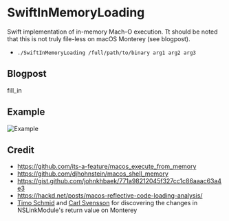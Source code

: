 # SwiftInMemoryLoading

Swift implementation of in-memory Mach-O execution. Tt should be noted that this is not truly file-less on macOS Monterey (see blogpost).
- ```./SwiftInMemoryLoading /full/path/to/binary arg1 arg2 arg3```


## Blogpost
fill_in


## Example

![Example](https://raw.githubusercontent.com/slyd0g/SwiftInMemoryLoading/main/example.png)

## Credit
- https://github.com/its-a-feature/macos_execute_from_memory
- https://github.com/djhohnstein/macos_shell_memory
- https://gist.github.com/johnkhbaek/771a98212045f327cc1c86aaac63a4e3
- https://hackd.net/posts/macos-reflective-code-loading-analysis/
- [Timo Schmid](https://twitter.com/bluec0re) and [Carl Svensson](https://twitter.com/zetatwo) for discovering the changes in NSLinkModule's return value on Monterey